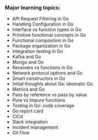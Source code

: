 ### Major learning topics:
- API Request Filtering in Go
- Handling Configuration in Go
-  Interface vs function types in Go
- Primitive functional concepts in Go
- Functional composition in Go
- Package organization in Go
- Integration testing in Go
- Kafka and Go
- Mongo and Go
- Receivers vs functions in Go
- Network protocol options and Go
- Smart constructors in Go
- Initial thoughts about Go: idiomatic Go 
- Metrics and Go
- Pass by reference vs pass by value
- Pure vs Impure functions
- Testing in Go: code coverage
- Go report card
- CiCd
- Slack integration
- Incident management
- Git Flow
